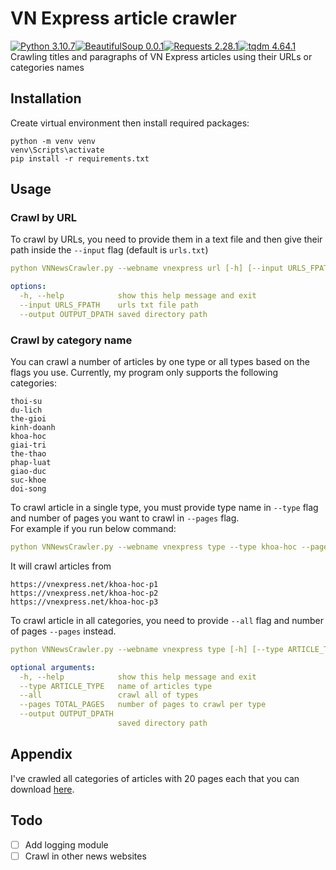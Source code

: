 # VN Express article crawler
[![Python 3.10.7](https://img.shields.io/badge/python-3.10.7-blue)](https://www.python.org/downloads/release/python-3107/)[![BeautifulSoup 0.0.1](https://img.shields.io/badge/BeautifulSoup-0.0.1-purple)](https://pypi.org/project/bs4/)[![Requests 2.28.1](https://img.shields.io/badge/Requests-2.28.1-black)](https://pypi.org/project/requests/)[![tqdm 4.64.1](https://img.shields.io/badge/tqdm-4.64.1-orange)](https://pypi.org/project/tqdm/)   
Crawling titles and paragraphs of VN Express articles using their URLs or categories names 

## Installation
Create virtual environment then install required packages:
```
python -m venv venv
venv\Scripts\activate
pip install -r requirements.txt
```

## Usage
### Crawl by URL
To crawl by URLs, you need to provide them in a text file and then give their path inside the `--input` flag (default is `urls.txt`)  
```yaml
python VNNewsCrawler.py --webname vnexpress url [-h] [--input URLS_FPATH] [--output OUTPUT_DPATH]

options:
  -h, --help            show this help message and exit
  --input URLS_FPATH    urls txt file path
  --output OUTPUT_DPATH saved directory path
```

### Crawl by category name
You can crawl a number of articles by one type or all types based on the flags you use. Currently, my program only supports the following categories:
```
thoi-su
du-lich
the-gioi
kinh-doanh
khoa-hoc
giai-tri
the-thao
phap-luat
giao-duc
suc-khoe
doi-song
```  
To crawl article in a single type, you must provide type name in `--type` flag and number of pages you want to crawl in `--pages` flag.  
For example if you run below command:  
```yaml
python VNNewsCrawler.py --webname vnexpress type --type khoa-hoc --pages 3
```  
It will crawl articles from
```
https://vnexpress.net/khoa-hoc-p1
https://vnexpress.net/khoa-hoc-p2
https://vnexpress.net/khoa-hoc-p3
```
To crawl article in all categories, you need to provide `--all` flag and number of pages `--pages` instead.  
```yaml
python VNNewsCrawler.py --webname vnexpress type [-h] [--type ARTICLE_TYPE] [--all] [--pages TOTAL_PAGES] [--output OUTPUT_DPATH]

optional arguments:
  -h, --help            show this help message and exit
  --type ARTICLE_TYPE   name of articles type
  --all                 crawl all of types
  --pages TOTAL_PAGES   number of pages to crawl per type
  --output OUTPUT_DPATH
                        saved directory path
```

## Appendix
I've crawled all categories of articles with 20 pages each that you can download [here](https://drive.google.com/file/d/1zgS3nldOGW90QKgumNtbarScqtycTLsz/view?usp=sharing).
## Todo
- [ ] Add logging module
- [ ] Crawl in other news websites